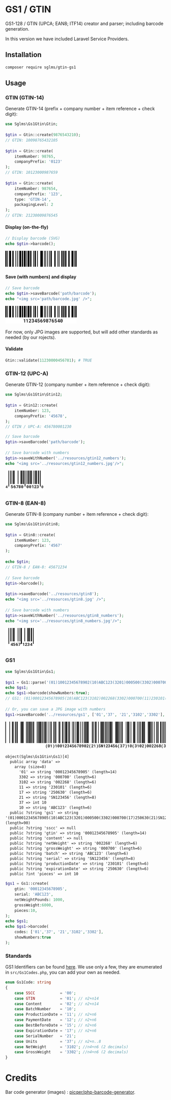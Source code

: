 # GS1 / GTIN

GS1-128 / GTIN (UPCA; EAN8; ITF14) creator and parser; including barcode generation.

In this version we have included Laravel Service Providers.

## Installation

```bash
composer require sglms/gtin-gs1
```

## Usage

### GTIN (GTIN-14)

Generate GTIN-14 (prefix + company number + item reference + check digit):

```php
use Sglms\Gs1Gtin\Gtin;

$gtin = Gtin::create(9876543210);
// GTIN: 10098765432105

$gtin = Gtin::create(
    itemNumber: 98765,
    companyPrefix: '0123'
);
// GTIN: 10123000987659

$gtin = Gtin::create(
    itemNumber: 987654,
    companyPrefix: '123',
    type: 'GTIN-14',
    packagingLevel: 2
);
// GTIN: 21230009876545

```
#### Display (on-the-fly)
```php
// Display barcode (SVG)
echo $gtin->barcode();
```

![barcode](resources/gtin.jpg "Generated barcode")

#### Save (with numbers) and display
```php
// Save barcode
echo $gtin->saveBarcode('path/barcode');
echo "<img src='path/barcode.jpg' />";
```

![barcode](resources/gtin_numbers.jpg "Generated barcode")

For now, only JPG images are supported, but will add other standards as needed (by our rojects).

#### Validate

```php
Gtin::validate(11230000456781); # TRUE
```



### GTIN-12 (UPC-A)

Generate GTIN-12 (company number + item reference + check digit):

```php
use Sglms\Gs1Gtin\Gtin12;

$gtin = Gtin12::create(
    itemNumber: 123,
    companyPrefix: '45678',
);
// GTIN / UPC-A: 456780001230
```

```php
// Save barcode
$gtin->saveBarcode('path/barcode');

// Save barcode with numbers
$gtin->saveWithNumber('../resources/gtin12_numbers');
echo "<img src='../resources/gtin12_numbers.jpg'/>";
```

![barcode](resources/gtin12_numbers.jpg "Generated barcode")

### GTIN-8 (EAN-8)

Generate GTIN-8 (company number + item reference + check digit):

```php
use Sglms\Gs1Gtin\Gtin8;

$gtin = Gtin8::create(
    itemNumber: 123,
    companyPrefix: '4567'
);

echo $gtin;
// GTIN-8 / EAN-8: 45671234

// Save barcode
$gtin->barcode();

$gtin->saveBarcode('../resources/gtin8');
echo "<img src='../resources/gtin8.jpg' />";

// Save barcode with numbers
$gtin->saveWithNumber('../resources/gtin8_numbers');
echo "<img src='../resources/gtin8_numbers.jpg'/>";
```

![barcode](resources/gtin8_numbers.jpg "Generated barcode")

### GS1

```php
use Sglms\Gs1Gtin\Gs1;

$gs1 = Gs1::parse('(01)10012345678902(10)ABC123(3201)000500(3302)000700(17)250630(21)SN123456(37)10(11)230101');
echo $gs1;
echo $gs1->barcode(showNumbers:true);
// GS1: (01)00012345678905(10)ABC123(3102)002268(3302)000700(11)230101(17)250630(21)SN123456(37)10

// Or, you can save a JPG image with numbers
$gs1->saveBarcode('../resources/gs1', ['01','37', '21','3102','3302'], 80);
```
![barcode](resources/gs1.jpg "Generated barcode")

    object(Sglms\Gs1Gtin\Gs1)[4]
      public array 'data' => 
        array (size=8)
          '01' => string '00012345678905' (length=14)
          3302 => string '000700' (length=6)
          3102 => string '002268' (length=6)
          11 => string '230101' (length=6)
          17 => string '250630' (length=6)
          21 => string 'SN123456' (length=8)
          37 => int 10
          10 => string 'ABC123' (length=6)
      public ?string 'gs1' => string '(01)00012345678905(10)ABC123(3201)000500(3302)000700(17)250630(21)SN123456(37)10(11)230101' (length=90)
      public ?string 'sscc' => null
      public ?string 'gtin' => string '00012345678905' (length=14)
      public ?string 'content' => null
      public ?string 'netWeight' => string '002268' (length=6)
      public ?string 'grossWeight' => string '000700' (length=6)
      public ?string 'batch' => string 'ABC123' (length=6)
      public ?string 'serial' => string 'SN123456' (length=8)
      public ?string 'productionDate' => string '230101' (length=6)
      public ?string 'expirationDate' => string '250630' (length=6)
      public ?int 'pieces' => int 10

```php
$gs1 = Gs1::create(
    gtin: '00012345678905',
    serial: 'ABC123',
    netWeightPounds: 1000,
    grossWeight:6000,
    pieces:10,
);
echo $gs1;
echo $gs1->barcode(
    codes: ['01','37', '21','3102','3302'],
    showNumbers:true
);
```

### Standards

GS1 Identifiers can be found [here](https://www.databar-barcode.info/application-identifiers/). We use only a few, they are enumerated in `src/Gs1Codes.php`, you can add your own as needed.

```php
enum Gs1Code: string
{
    case SSCC           = '00';
    case GTIN           = '01'; // n2+n14
    case Content        = '02'; // n2+n14
    case BatchNumber    = '10';
    case ProductionDate = '11'; // n2+n6
    case PaymentDate    = '12'; // n2+n6
    case BestBeforeDate = '15'; // n2+n6
    case ExpirationDate = '17'; // n2+n6
    case SerialNumber   = '21';
    case Units          = '37'; // n2+n..8
    case NetWeight      = '3102'; //n4+n6 (2 decimals)
    case GrossWeight    = '3302'; //n4+n6 (2 decimals)
}
```



# Credits
Bar code generator (images) : [picqer/php-barcode-generator](https://github.com/picqer/php-barcode-generator).